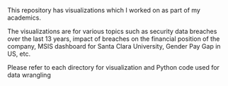 This repository has visualizations which I worked on as part of my academics.

The visualizations are for various topics such as security data breaches over the last 13 years, impact of breaches on the financial position of the company, MSIS dashboard for Santa Clara University, Gender Pay Gap in US, etc.

Please refer to each directory for visualization and Python code used for data wrangling

